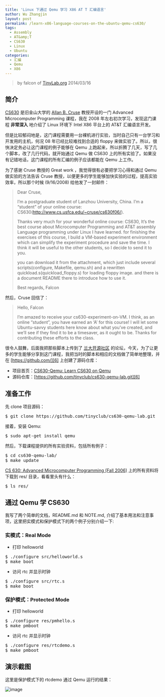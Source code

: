 ```yaml
---
title: 'Linux 下通过 Qemu 学习 X86 AT T 汇编语言'
author: Wu Zhangjin
layout: post
permalink: /learn-x86-language-courses-on-the-ubuntu-qemu-cs630/
tags:
  - Assembly
  - AT&amp;T
  - CS630
  - Linux
  - Ubuntu
categories:
  - 汇编
  - Qemu
  - X86
---
```


> by falcon of [TinyLab.org][2]
> 2014/03/16


## 简介

[CS630][3] 是旧金山大学的 [Allan B. Cruse][4] 教授开设的一门 Advanced Microcomputer Programming 课程，我在 2008 年左右初次学习，发现这门课程 **非常深入** 地介绍了 Linux 环境下 Intel X86 平台上的 AT&T 汇编语言开发。

但是比较郁闷地是，这门课程需要用一台裸机进行实验，当时自己只有一台学习和开发用的主机，何况 08 年已经比较难找到合适的 floppy 来做实验了。所以，很快决定务必让这门课程的例子能够在 Qemu 上跑起来，所以折腾了几天，写了几个脚本，改了几行代码，就开始通过 Qemu 做 CS630 上的所有实验了。如果没有记错地话，这门课程的所有汇编的例子应该都能在 Qemu 上工作。

为了感谢 Cruse 教授的 Great work ，我觉得很有必要把学习心得和通过 Qemu 做实验的方法告诉 Cruse 教授，以便更多的学生能够加快实验的过程，提高实验效率，所以那个时候 (9/16/2008) 给他发了一封邮件：

> Dear Cruse,
>
> I&#8217;m a postgraduate student of Lanzhou University, China. I&#8217;m a &#8220;student&#8221; of your online course: CS630(http://www.cs.usfca.edu/~cruse/cs630f06/).
>
> Thanks very much for your wonderful online course: CS630, It&#8217;s the best course about Microcomputer Programming and AT&T assembly Language programming under Linux I have learned. for finishing the exercises of this course, I build a VM-based experiment environment which can simplify the experiment procedure and save the time. I think it will be useful to the other students, so I decide to send it to you.
>
> you can download it from the attachment, which just include several scripts(configure, Makefile, qemu.sh) and a rewritten quickload.s(quickload_floppy.s) for loading floppy image. and there is a document README there to introduce how to use it.
>
> Best regards, Falcon

然后，Cruse 回信了：

> Hello, Falcon
>
> I&#8217;m amazed to receive your cs630-experiment-on-VM. I think, as an online &#8220;student&#8221;, you have earned an &#8216;A&#8217; for this course! I will let some Ubuntu-savvy students here know about what you&#8217;ve created, and we&#8217;ll see if they find it to be a timesaver, as it ought to be. Thanks for contributing these efforts to the class.

很令人鼓舞，后面我把那些脚本上传到了 [兰大开源社区][5] 的论坛，今天，为了让更多的学生能够分享到这门课程，我把当时的脚本和相应的文档做了简单地整理，并在 [https://github.com/][6] 上创建了源码仓库：

  * 项目首页：[CS630-Qemu: Learn CS630 on Qemu][7]
  * 源码仓库：[https://github.com/tinyclub/cs630-qemu-lab.git][6]

## 准备工作

先 clone 项目源码：

<pre>$ git clone https://github.com/tinyclub/cs630-qemu-lab.git
</pre>

接着，安装 Qemu:

<pre>$ sudo apt-get install qemu
</pre>

然后，下载课程提供的所有实验资料，包括所有例子：

<pre>$ cd cs630-qemu-lab/
$ make update
</pre>

[CS 630: Advanced Microcomputer Programming (Fall 2006)][3] 上的所有资料将下载到 res/ 目录，看看里头有什么：

<pre>$ ls res/
</pre>

## 通过 Qemu 学 CS630

我写了两个简单的文档，README.md 和 NOTE.md, 介绍了基本用法和注意事项，这里把实模式和保护模式下的两个例子分别介绍一下:

### 实模式：Real Mode

  * 打印 helloworld

<pre>$ ./configure src/helloworld.s
$ make boot
</pre>

  * 访问 rtc 并显示时钟

<pre>$ ./configure src/rtc.s
$ make boot
</pre>

### 保护模式：Protected Mode

  * 打印 helloworld

<pre>$ ./configure res/pmhello.s
$ make pmboot
</pre>

  * 访问 rtc 并显示时钟

<pre>$ ./configure res/rtcdemo.s
$ make pmboot
</pre>

## 演示截图

这里是保护模式下的 rtcdemo 通过 Qemu 运行的结果：

![image][8]

 [2]: http://tinylab.org
 [3]: http://www.cs.usfca.edu/~cruse/cs630f06/
 [4]: http://www.cs.usfca.edu/~cruse/
 [5]: http://oss.lzu.edu.cn
 [6]: https://github.com/tinyclub/cs630-qemu-lab/
 [7]: /cs630-qemu-lab/
 [8]: /wp-content/uploads/2014/03/cs630-qemu-pmrtc.png

